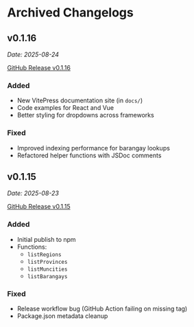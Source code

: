 # Archived Changelogs

## v0.1.16

_Date: 2025-08-24_

[GitHub Release v0.1.16](https://github.com/jobuntux/psgc/releases/tag/v0.1.16)

### Added
- New VitePress documentation site (in `docs/`)
- Code examples for React and Vue
- Better styling for dropdowns across frameworks

### Fixed
- Improved indexing performance for barangay lookups
- Refactored helper functions with JSDoc comments

## v0.1.15

_Date: 2025-08-23_

[GitHub Release v0.1.15](https://github.com/jobuntux/psgc/releases/tag/v0.1.15)

### Added
- Initial publish to npm
- Functions:
  - `listRegions`
  - `listProvinces`
  - `listMuncities`
  - `listBarangays`

### Fixed
- Release workflow bug (GitHub Action failing on missing tag)
- Package.json metadata cleanup
